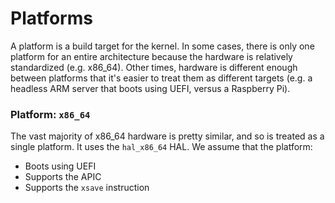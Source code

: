 # Platforms
A platform is a build target for the kernel. In some cases, there is only one platform for an entire architecture because the hardware is relatively standardized (e.g. x86_64). Other times, hardware is different enough between 
platforms that it's easier to treat them as different targets (e.g. a headless ARM server that boots using UEFI, versus a Raspberry Pi).

### Platform: `x86_64`
The vast majority of x86_64 hardware is pretty similar, and so is treated as a single platform. It uses the `hal_x86_64` HAL. We assume that the platform:
- Boots using UEFI
- Supports the APIC
- Supports the `xsave` instruction
